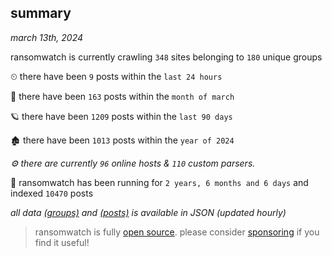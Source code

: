 
## summary
_march 13th, 2024_

ransomwatch is currently crawling `348` sites belonging to `180` unique groups

⏲ there have been `9` posts within the `last 24 hours`

🦈 there have been `163` posts within the `month of march`

🪐 there have been `1209` posts within the `last 90 days`

🏚 there have been `1013` posts within the `year of 2024`

_⚙️ there are currently `96` online hosts & `110` custom parsers._

🦕 ransomwatch has been running for `2 years, 6 months and 6 days` and indexed `10470` posts

_all data  [(groups)](http://ransomwhat.telemetry.ltd/groups) and [(posts)](http://ransomwhat.telemetry.ltd/posts) is available in JSON (updated hourly)_

> ransomwatch is fully [open source](https://github.com/joshhighet/ransomwatch#ransomwatch--). please consider [sponsoring](https://github.com/sponsors/joshhighet) if you find it useful!
